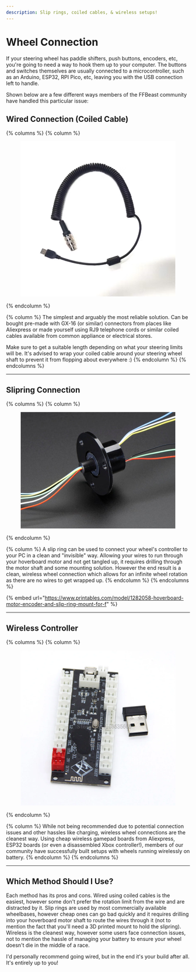 ```yaml
---
description: Slip rings, coiled cables, & wireless setups!
---
```


# Wheel Connection

If your steering wheel has paddle shifters, push buttons, encoders, etc, you're going to need a way to hook them up to your computer. The buttons and switches themselves are usually connected to a microcontroller, such as an Arduino, ESP32, RPI Pico, etc, leaving you with the USB connection left to handle.

Shown below are a few different ways members of the FFBeast community have handled this particular issue:

## Wired Connection (Coiled Cable)

{% columns %}
{% column %}
<figure><img src="../../.gitbook/assets/image (5).png" alt=""><figcaption></figcaption></figure>
{% endcolumn %}

{% column %}
The simplest and arguably the most reliable solution. Can be bought pre-made with GX-16 (or similar) connectors from places like Aliexpress or made yourself using RJ9 telephone cords or similar coiled cables available from common appliance or electrical stores.

Make sure to get a suitable length depending on what your steering limits will be. It's advised to wrap your coiled cable around your steering wheel shaft to prevent it from flopping about everywhere :)
{% endcolumn %}
{% endcolumns %}

***

## Slipring Connection

{% columns %}
{% column %}
<figure><img src="../../.gitbook/assets/image (2).png" alt=""><figcaption></figcaption></figure>
{% endcolumn %}

{% column %}
A slip ring can be used to connect your wheel's controller to your PC in a clean and "invisible" way. Allowing your wires to run through your hoverboard motor and not get tangled up, it requires drilling through the motor shaft and some mounting solution. However the end result is a clean, wireless wheel connection which allows for an infinite wheel rotation as there are no wires to get wrapped up.
{% endcolumn %}
{% endcolumns %}

{% embed url="https://www.printables.com/model/1282058-hoverboard-motor-encoder-and-slip-ring-mount-for-f" %}

***

## Wireless Controller

{% columns %}
{% column %}
<figure><img src="../../.gitbook/assets/image (1) (1).png" alt=""><figcaption></figcaption></figure>
{% endcolumn %}

{% column %}
While not being recommended due to potential connection issues and other hassles like charging, wireless wheel connections are the cleanest way. Using cheap wireless gamepad boards from Aliexpress, ESP32 boards (or even a disassembled Xbox controller!), members of our community have successfully built setups  with wheels running wirelessly on battery.
{% endcolumn %}
{% endcolumns %}

***

## Which Method Should I Use?

Each method has its pros and cons. Wired using coiled cables is the easiest, however some don't prefer the rotation limit from the wire and are distracted by it. Slip rings are used by most commercially available wheelbases, however cheap ones can go bad quickly and it requires drilling into your hoverboard motor shaft to route the wires through it (not to mention the fact that you'll need a 3D printed mount to hold the slipring). Wireless is the cleanest way, however some users face connection issues, not to mention the hassle of managing your battery to ensure your wheel doesn't die in the middle of a race.

I'd personally recommend going wired, but in the end it's your build after all. It's entirely up to you!
